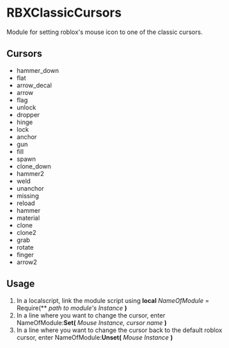 # RBXClassicCursors
Module for setting roblox's mouse icon to one of the classic cursors.


## Cursors

- hammer_down
- flat
- arrow_decal
- arrow
- flag
- unlock
- dropper
- hinge
- lock
- anchor
- gun
- fill
- spawn
- clone_down
- hammer2
- weld
- unanchor
- missing
- reload
- hammer
- material
- clone
- clone2
- grab
- rotate
- finger
- arrow2

## Usage
1. In a localscript, link the module script using **local** _NameOfModule_ = Require(** _path to module's Instance_ **)**
2. In a line where you want to change the cursor, enter NameOfModule:**Set(** _Mouse Instance, cursor name_ **)**
3. In a line where you want to change the cursor back to the default roblox cursor, enter NameOfModule:**Unset(** _Mouse Instance_ **)**
